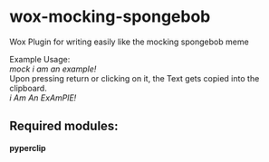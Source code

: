 # wox-mocking-spongebob
Wox Plugin for writing easily like the mocking spongebob meme

<p>Example Usage:<br/>
  <i>mock i am an example!</i><br/>
  Upon pressing return or clicking on it, the Text gets copied into the clipboard.<br>
  <i>i Am An ExAmPlE!</i>
  
<h2>Required modules:</h2>
<b>pyperclip</b>

